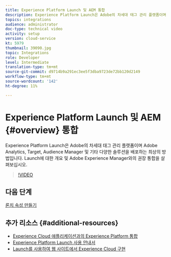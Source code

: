 ```yaml
---
title: Experience Platform Launch 및 AEM 통합
description: Experience Platform Launch은 Adobe의 차세대 태그 관리 플랫폼이며 Adobe Analytics, Target, Audience Manager 및 기타 다양한 솔루션을 배포하는 최상의 방법입니다. Launch에 대한 개요 및 Adobe Experience Manager와의 권장 통합을 살펴보십시오.
topics: integrations
audience: administrator
doc-type: technical video
activity: setup
version: cloud-service
kt: 5979
thumbnail: 39090.jpg
topic: Integrations
role: Developer
level: Intermediate
translation-type: tm+mt
source-git-commit: d9714b9a291ec3ee5f3dba9723de72bb120d2149
workflow-type: tm+mt
source-wordcount: '142'
ht-degree: 11%

---
```



# Experience Platform Launch 및 AEM {#overview} 통합

Experience Platform Launch은 Adobe의 차세대 태그 관리 플랫폼이며 Adobe Analytics, Target, Audience Manager 및 기타 다양한 솔루션을 배포하는 최상의 방법입니다. Launch에 대한 개요 및 Adobe Experience Manager와의 권장 통합을 살펴보십시오.

>[!VIDEO](https://video.tv.adobe.com/v/39090?quality=12&learn=on)

## 다음 단계

[론치 속성 만들기](create-launch-property.md)

## 추가 리소스 {#additional-resources}

* [Experience Cloud 애플리케이션과의 Experience Platform 통합](https://docs.adobe.com/content/help/en/platform-learn/tutorials/intro-to-platform/integrations-with-experience-cloud-applications.html)
* [Experience Platform Launch 사용 안내서](https://docs.adobe.com/content/help/en/launch/using/overview.html)
* [Launch를 사용하여 웹 사이트에서 Experience Cloud 구현](https://docs.adobe.com/content/help/en/core-services-learn/implementing-in-websites-with-launch/index.html)
